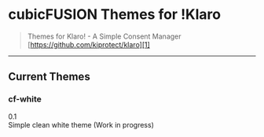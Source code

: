 # cubicFUSION Themes for !Klaro
> Themes for Klaro! - A Simple Consent Manager
> [https://github.com/kiprotect/klaro][1]
---- 
## Current Themes
### cf-white
0.1   
Simple clean white theme (Work in progress)

[1]:	https://github.com/kiprotect/klaro